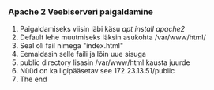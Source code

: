 ### Apache 2 Veebiserveri paigaldamine

1. Paigaldamiseks viisin läbi käsu *apt install apache2*
2. Default lehe muutmiseks läksin asukohta /var/www/html/
3. Seal oli fail nimega "index.html"
4. Eemaldasin selle faili ja lõin uue sisuga
5. public directory lisasin /var/www/html kausta juurde
6. Nüüd on ka ligipääsetav see 172.23.13.51/public
7. The end
